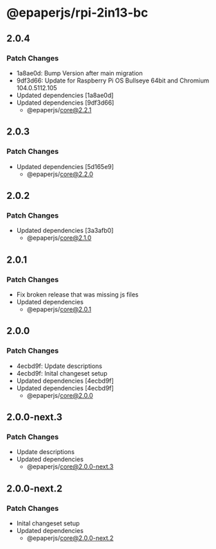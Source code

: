 # @epaperjs/rpi-2in13-bc

## 2.0.4

### Patch Changes

-   1a8ae0d: Bump Version after main migration
-   9df3d66: Update for Raspberry Pi OS Bullseye 64bit and Chromium 104.0.5112.105
-   Updated dependencies [1a8ae0d]
-   Updated dependencies [9df3d66]
    -   @epaperjs/core@2.2.1

## 2.0.3

### Patch Changes

-   Updated dependencies [5d165e9]
    -   @epaperjs/core@2.2.0

## 2.0.2

### Patch Changes

-   Updated dependencies [3a3afb0]
    -   @epaperjs/core@2.1.0

## 2.0.1

### Patch Changes

-   Fix broken release that was missing js files
-   Updated dependencies
    -   @epaperjs/core@2.0.1

## 2.0.0

### Patch Changes

-   4ecbd9f: Update descriptions
-   4ecbd9f: Inital changeset setup
-   Updated dependencies [4ecbd9f]
-   Updated dependencies [4ecbd9f]
    -   @epaperjs/core@2.0.0

## 2.0.0-next.3

### Patch Changes

-   Update descriptions
-   Updated dependencies
    -   @epaperjs/core@2.0.0-next.3

## 2.0.0-next.2

### Patch Changes

-   Inital changeset setup
-   Updated dependencies
    -   @epaperjs/core@2.0.0-next.2
